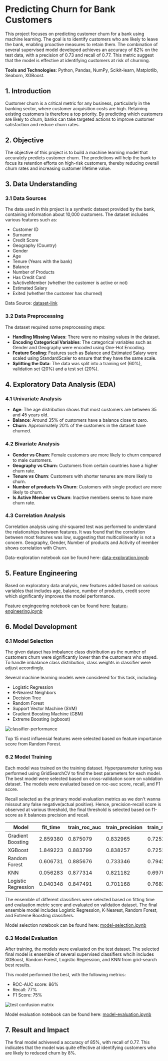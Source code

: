 # Predicting Churn for Bank Customers

This project focuses on predicting customer churn for a bank using machine learning. The goal is to identify customers who are likely to leave the bank, enabling proactive measures to retain them. The combination of several supervised model developed achieves an accuracy of 82% on the test data, with a precision of 0.73 and recall of 0.77. This metric suggest that the model is effective at identifying customers at risk of churning.

**Tools and Technologies**: Python, Pandas, NumPy, Scikit-learn, Matplotlib, Seaborn, XGBoost.

## 1. Introduction

Customer churn is a critical metric for any business, particularly in the banking sector, where customer acquisition costs are high. Retaining existing customers is therefore a top priority. By predicting which customers are likely to churn, banks can take targeted actions to improve customer satisfaction and reduce churn rates.

## 2. Objective

The objective of this project is to build a machine learning model that accurately predicts customer churn. The predictions will help the bank to focus its retention efforts on high-risk customers, thereby reducing overall churn rates and increasing customer lifetime value.

## 3. Data Understanding

### 3.1 Data Sources

The data used in this project is a synthetic dataset provided by the bank, containing information about 10,000 customers. The dataset includes various features such as:

- Customer ID
- Surname
- Credit Score
- Geography (Country)
- Gender
- Age
- Tenure (Years with the bank)
- Balance
- Number of Products
- Has Credit Card
- IsActiveMember (whether the customer is active or not)
- Estimated Salary
- Exited (whether the customer has churned)

Data Source: [dataset-link](https://www.kaggle.com/datasets/barelydedicated/bank-customer-churn-modeling)

### 3.2 Data Preprocessing

The dataset required some preprocessing steps:
- **Handling Missing Values**: There were no missing values in the dataset.
- **Encoding Categorical Variables**: The categorical variables such as Gender and Geography were encoded using One-Hot Encoding.
- **Feature Scaling**: Features such as Balance and Estimated Salary were scaled using StandardScaler to ensure that they have the same scale.
- **Splitting the Data**: The data was split into a training set (60%), validation set (20%) and a test set (20%).

## 4. Exploratory Data Analysis (EDA)

### 4.1 Univariate Analysis

- **Age**: The age distribution shows that most customers are between 35 and 45 years old.
- **Balance**: Around 35% of customers have a balance close to zero.
- **Churn**: Approximately 20% of the customers in the dataset have churned.

### 4.2 Bivariate Analysis

- **Gender vs Churn**: Female customers are more likely to churn compared to male customers.
- **Geography vs Churn**: Customers from certain countries have a higher churn rate.
- **Tenure vs Churn**: Customers with shorter tenures are more likely to churn.
- **Number of products Vs Churn**: Customers with single product are more likely to churn.
- **Is Active Member vs Churn**: Inactive members seems to have more churn rate.


### 4.3 Correlation Analysis

Correlation analysis using chi-squared test was performed to understand the relationships between features. It was found that the correlation between most features was low, suggesting that multicollinearity is not a concern. Geography, Gender, Number of products and Activity of member shows correlation with Churn.

Data-exploration notebook can be found here: [data-exploration.ipynb](https://github.com/madhuri-15/Predicting-Churn-for-Bank-Customers/blob/main/Notebook/data-exploration.ipynb)

## 5. Feature Engineering
Based on exploratory data analysis, new features added based on various variables that includes age, balance, number of products, credit score which significantly improves the model performance.

Feature engingeering notebook can be found here: [feature-engineering.ipynb](https://github.com/madhuri-15/Predicting-Churn-for-Bank-Customers/blob/main/Notebook/feature-engineering.ipynb)

## 6. Model Development

### 6.1 Model Selection
The given dataset has imbalance class distribution as the number of customers churn were significantly lower than the customers who stayed. To handle imbalance class distribution, class weights in classifier were adjust accordingly.

Several machine learning models were considered for this task, including:

- Logistic Regression
- K-Nearest Neighbors
- Decision Tree
- Random Forest
- Support Vector Machine (SVM)
- Gradient Boosting Machine (GBM)
- Extreme Boosting (xgboost)

![classifier-performance](https://github.com/madhuri-15/Predicting-Churn-for-Bank-Customers/blob/main/Images/clf_performance.png)

Top 15 most influensial features were selected based on feature importance score from Random Forest.


### 6.2 Model Training

Each model was trained on the training dataset. Hyperparameter tuning was performed using GridSearchCV to find the best parameters for each model. The best model were selected based on cross-validation score on validation dataset. 
The models were evaluated based on roc-auc score, recall, and F1 score. 

Recall selected as the primary model evaluation metrics as we don't wanna missout any false negative(actual positive). Hence, precision-recall score is observed at various threshold, the final threshold is selected based on f1-score as it balances precision and recall.

|Model|fit_time|train_roc_auc|train_precision|train_recall|train_f1score|valid_roc_auc|valid_precision|valid_recall|valid_f1score|
|-|-|-|-|-|-|-|-|-|-|
|Gradient Boosting|2.859380	|0.875079	|0.832965	|0.725176	|0.760090	|0.857815	|0.814231	|0.710583	|0.743493
|XGBoost|1.849223	|0.883799	|0.838257	|0.725101	|0.761152	|0.856057	|0.817368	|0.711211	|0.744691
|Random Forest|0.606731	|0.885676	|0.733346	|0.794234	|0.753178	|0.850002	|0.711496	|0.765610	|0.728944
|KNN|0.056283	|0.877314	|0.821182	|0.697091	|0.732529	|0.846718	|0.810581	|0.700155	|0.733489
|Logistic Regression|0.040348	|0.847491	|0.701168	|0.768310	|0.717837	|0.836169	|0.697227	|0.766720	|0.713078


The ensemble of different classifiers were selected based on fitting time and evaluation metric score and evaluated on validation dataset. The final ensemble model includes Logistic Regression, K-Nearest, Random Forest, and Extreme Boosting classifiers.

Model selection notebook can be found here: [model-selection.ipynb](https://github.com/madhuri-15/Predicting-Churn-for-Bank-Customers/blob/main/Notebook/model-selection.ipynb)

### 6.3 Model Evaluation

After training, the models were evaluated on the test dataset. The selected final model is ensemble of several supervised classifiers whcih includes XGBoost, Random Forest, Logistic Regression, and KNN from grid-search best results.

This model performed the best, with the following metrics:

- ROC-AUC score: 86%
- Recall: 77%
- F1 Score: 75%

![test confusion matrix](https://github.com/madhuri-15/Predicting-Churn-for-Bank-Customers/blob/main/Images/image.png)

Model evaluation notebook can be found here: [model-evaluation.ipynb](https://github.com/madhuri-15/Predicting-Churn-for-Bank-Customers/blob/main/Notebook/model-evaluation.ipynb)


## 7. Result and Impact

The final model achiveved a accuracy of 85%, with  recall of 0.77. This indicates that the model was quite effective at identifying customers who are likely to reduced churn by 8%.

